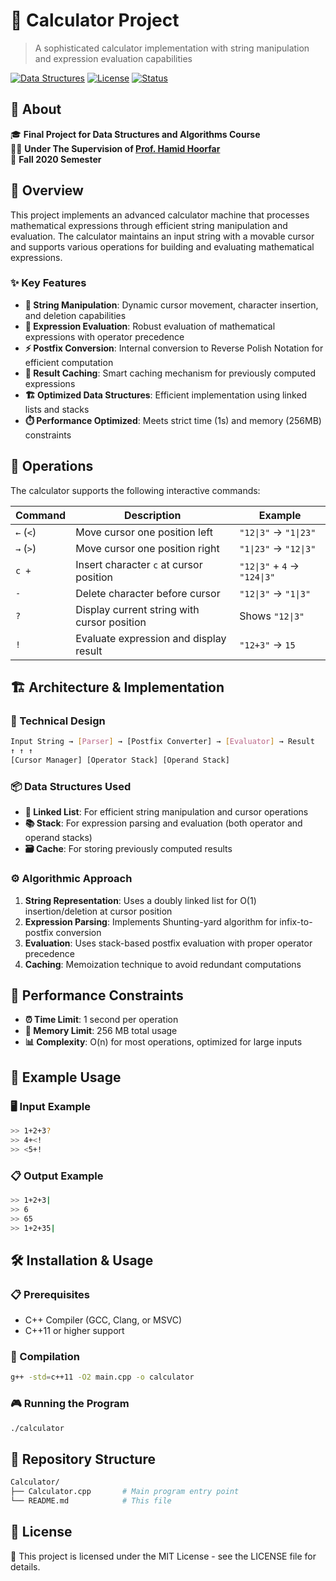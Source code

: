 # 🧮 Calculator Project

> A sophisticated calculator implementation with string manipulation and expression evaluation capabilities

[![Data Structures](https://img.shields.io/badge/Data%20Structures-Linked%20List%20%26%20Stack-blue.svg)](https://github.com/Amirbehnam1009/Calculator)
[![License](https://img.shields.io/badge/License-MIT-green.svg)](https://opensource.org/licenses/MIT)
[![Status](https://img.shields.io/badge/Status-Completed-brightgreen.svg)](https://github.com/Amirbehnam1009/Calculator)

## 📖 About

🎓 **Final Project for Data Structures and Algorithms Course**  
👨‍🏫 **Under The Supervision of [Prof. Hamid Hoorfar](https://scholar.google.com/citations?user=BeV-i0AAAAAJ&hl=en)**  
🍂 **Fall 2020 Semester**

## 🚀 Overview

This project implements an advanced calculator machine that processes mathematical expressions through efficient string manipulation and evaluation. The calculator maintains an input string with a movable cursor and supports various operations for building and evaluating mathematical expressions.

### ✨ Key Features

- **📝 String Manipulation**: Dynamic cursor movement, character insertion, and deletion capabilities
- **🧠 Expression Evaluation**: Robust evaluation of mathematical expressions with operator precedence
- **⚡ Postfix Conversion**: Internal conversion to Reverse Polish Notation for efficient computation
- **💾 Result Caching**: Smart caching mechanism for previously computed expressions
- **🏗️ Optimized Data Structures**: Efficient implementation using linked lists and stacks
- **⏱️ Performance Optimized**: Meets strict time (1s) and memory (256MB) constraints

## 🎯 Operations

The calculator supports the following interactive commands:

| Command | Description | Example |
|---------|-------------|---------|
| `←` (`<`) | Move cursor one position left | `"12\|3"` → `"1\|23"` |
| `→` (`>`) | Move cursor one position right | `"1\|23"` → `"12\|3"` |
| `c +` | Insert character `c` at cursor position | `"12\|3"` + `4` → `"124\|3"` |
| `-` | Delete character before cursor | `"12\|3"` → `"1\|3"` |
| `?` | Display current string with cursor position | Shows `"12\|3"` |
| `!` | Evaluate expression and display result | `"12+3"` → `15` |

## 🏗️ Architecture & Implementation

### 🔧 Technical Design
``` bash
Input String → [Parser] → [Postfix Converter] → [Evaluator] → Result
↑ ↑ ↑
[Cursor Manager] [Operator Stack] [Operand Stack]
```

### 📦 Data Structures Used

- **🔗 Linked List**: For efficient string manipulation and cursor operations
- **📚 Stack**: For expression parsing and evaluation (both operator and operand stacks)
- **🗃️ Cache**: For storing previously computed results

### ⚙️ Algorithmic Approach

1. **String Representation**: Uses a doubly linked list for O(1) insertion/deletion at cursor position
2. **Expression Parsing**: Implements Shunting-yard algorithm for infix-to-postfix conversion
3. **Evaluation**: Uses stack-based postfix evaluation with proper operator precedence
4. **Caching**: Memoization technique to avoid redundant computations

## 🚦 Performance Constraints

- **⏰ Time Limit**: 1 second per operation
- **💾 Memory Limit**: 256 MB total usage
- **📊 Complexity**: O(n) for most operations, optimized for large inputs

## 📸 Example Usage

### 🖥️ Input Example
```bash
>> 1+2+3?
>> 4+<!
>> <5+!
```

### 📋 Output Example
```bash
>> 1+2+3|
>> 6
>> 65
>> 1+2+35|
```


## 🛠️ Installation & Usage

### 📋 Prerequisites
- C++ Compiler (GCC, Clang, or MSVC)
- C++11 or higher support

### 🚀 Compilation
```bash
g++ -std=c++11 -O2 main.cpp -o calculator
```
### 🎮 Running the Program
```bash
./calculator
```
## 📁 Repository Structure
``` bash
Calculator/
├── Calculator.cpp       # Main program entry point
└── README.md            # This file
```

## 📜 License
📄 This project is licensed under the MIT License - see the LICENSE file for details.
